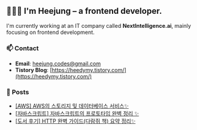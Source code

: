     

## 👩🏻‍💻 I'm Heejung – a frontend developer.

I'm currently working at an IT company called **NextIntelligence.ai**, mainly focusing on frontend development.  

### 📫 Contact
- **Email**: heejung.codes@gmail.com
- **Tistory Blog**: [https://heedymy.tistory.com/](https://heedymy.tistory.com/)  


### 📝 Posts
- [[AWS] AWS의 스토리지 및 데이터베이스 서비스✨](https://heedymy.tistory.com/75)
- [[자바스크립트] 자바스크립트의 프로토타입 완벽 정리 ✨](https://heedymy.tistory.com/52)
- [[도서 후기] HTTP 완벽 가이드(다람쥐 책) 요약 정리✨](https://heedymy.tistory.com/38)
